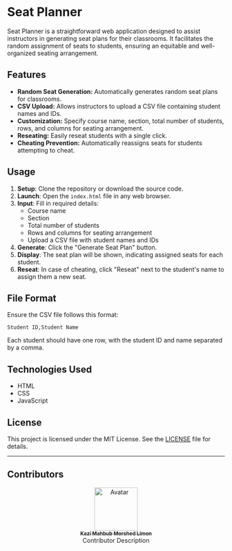 # Seat Planner

Seat Planner is a straightforward web application designed to assist instructors in generating seat plans for their classrooms. It facilitates the random assignment of seats to students, ensuring an equitable and well-organized seating arrangement.

## Features

- **Random Seat Generation:** Automatically generates random seat plans for classrooms.
- **CSV Upload:** Allows instructors to upload a CSV file containing student names and IDs.
- **Customization:** Specify course name, section, total number of students, rows, and columns for seating arrangement.
- **Reseating:** Easily reseat students with a single click.
- **Cheating Prevention:** Automatically reassigns seats for students attempting to cheat.

## Usage

1. **Setup**: Clone the repository or download the source code.
2. **Launch**: Open the `index.html` file in any web browser.
3. **Input**: Fill in required details:
   - Course name
   - Section
   - Total number of students
   - Rows and columns for seating arrangement
   - Upload a CSV file with student names and IDs
4. **Generate**: Click the "Generate Seat Plan" button.
5. **Display**: The seat plan will be shown, indicating assigned seats for each student.
6. **Reseat**: In case of cheating, click "Reseat" next to the student's name to assign them a new seat.

## File Format

Ensure the CSV file follows this format:

```
Student ID,Student Name
```

Each student should have one row, with the student ID and name separated by a comma.

## Technologies Used

- HTML
- CSS
- JavaScript

## License

This project is licensed under the MIT License. See the [LICENSE](LICENSE) file for details.

---

## Contributors

<div align="center">
  <a href="https://github.com/mahbublimon">
    <img src="https://github.com/mahbublimon.png" width="100px" alt="Avatar">
    <br>
    <sub><b>Kazi Mahbub Morshed Limon</b></sub>
  </a>
  <br>
  Contributor Description
</div>
